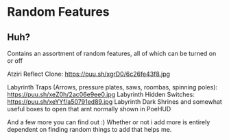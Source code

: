 Random Features
======

## Huh?
Contains an assortment of random features, all of which can be turned on or off

Atziri Reflect Clone: https://puu.sh/xgrD0/6c26fe43f8.jpg

Labyrinth Traps (Arrows, pressure plates, saws, roombas, spinning poles): https://puu.sh/xeZ0h/2ac06e9ee0.jpg
Labyrinth Hidden Switches: https://puu.sh/xeYYf/a50791ed89.jpg
Labyrinth Dark Shrines and somewhat useful boxes to open that arnt normally shown in PoeHUD


And a few more you can find out :)
Whether or not i add more is entirely dependent on finding random things to add that helps me.
